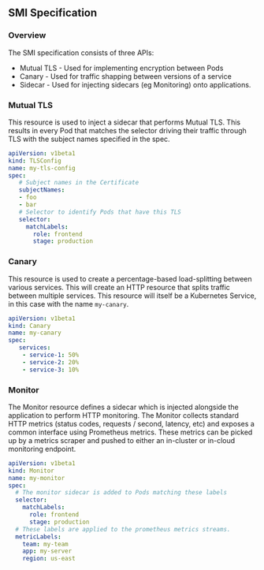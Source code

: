 ## SMI Specification

### Overview

The SMI specification consists of three APIs:

* Mutual TLS - Used for implementing encryption between Pods
* Canary - Used for traffic shapping between versions of a service
* Sidecar - Used for injecting sidecars (eg Monitoring) onto applications.

### Mutual TLS 

This resource is used to inject a sidecar that performs Mutual TLS. 
This results in every Pod that matches the selector driving their traffic through TLS
with the subject names specified in the spec. 

```yaml
apiVersion: v1beta1 
kind: TLSConfig 
name: my-tls-config 
spec: 
   # Subject names in the Certificate
   subjectNames:
   - foo 
   - bar
   # Selector to identify Pods that have this TLS
   selector:
     matchLabels:
       role: frontend
       stage: production
``` 

### Canary 

This resource is used to create a percentage-based load-splitting between various services. This will create an HTTP resource that splits traffic between multiple services.
This resource will itself be a Kubernetes Service, in this case with the name `my-canary`. 

```yaml
apiVersion: v1beta1 
kind: Canary
name: my-canary 
spec: 
   services: 
    - service-1: 50% 
    - service-2: 20% 
    - service-3: 10%
```

### Monitor
The Monitor resource defines a sidecar which is injected alongside the application to perform HTTP monitoring. The Monitor collects standard HTTP metrics (status codes, requests / second, latency, etc) and exposes a common interface using Prometheus metrics.
These metrics can be picked up by a metrics scraper and pushed to either an in-cluster or
in-cloud monitoring endpoint.

```yaml
apiVersion: v1beta1
kind: Monitor
name: my-monitor
spec:
  # The monitor sidecar is added to Pods matching these labels
  selector:
    matchLabels:
      role: frontend
      stage: production
  # These labels are applied to the prometheus metrics streams.
  metricLabels:
    team: my-team
    app: my-server
    region: us-east
```